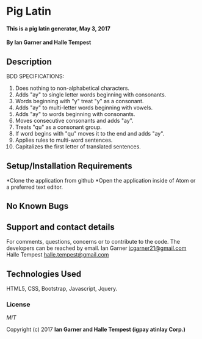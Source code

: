 # Pig Latin

#### This is a pig latin generator, May 3, 2017

#### By Ian Garner and Halle Tempest

## Description
BDD SPECIFICATIONS:
1. Does nothing to non-alphabetical characters.
2. Adds "ay" to single letter words beginning with consonants.
3. Words beginning with "y" treat "y" as a consonant.
4. Adds "ay" to multi-letter words beginning with vowels.
5. Adds "ay" to words beginning with consonants.
6. Moves consecutive consonants and adds "ay".
7. Treats "qu" as a consonant group.
8. If word begins with "qu" moves it to the end and adds "ay".
9. Applies rules to multi-word sentences.
10. Capitalizes the first letter of translated sentences.

## Setup/Installation Requirements

*Clone the application from github
*Open the application inside of Atom or a preferred text editor.

## No Known Bugs

## Support and contact details

For comments, questions, concerns or to contribute to the code. The developers can be reached by email. Ian Garner icgarner21@gmail.com Halle Tempest halle.tempest@gmail.com

## Technologies Used

HTML5, CSS, Bootstrap, Javascript, Jquery.

### License

*MIT*

Copyright (c) 2017 **Ian Garner and Halle Tempest (igpay atinlay Corp.)**
